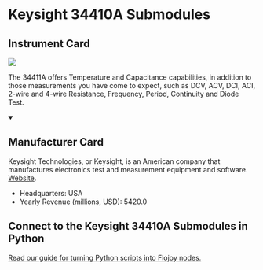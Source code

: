 
# Keysight 34410A Submodules

## Instrument Card

<img src="https://v5.airtableusercontent.com/v1/19/19/1691539200000/1LlJSxUO7dk-DbZZSz1bRg/K1FQ0rt8iF60JmTPq0YTaLFV6x_84K9_ceA5qs2jWmHnz12Pzs2oCjOCKhHqQskW9GndXjj4t6yM-JdOJ_37E9ocMPPl3894gchCjNKdB1I/6xXQzoqLXY5B87or76w8Nowx3AJa3DlEU-5dmgBoBUY"/>
<p>The 34411A offers Temperature and Capacitance capabilities, in addition to those measurements you have come to expect, such as DCV, ACV, DCI, ACI, 2-wire and 4-wire Resistance, Frequency, Period, Continuity and Diode Test.</p>

<details open>
<summary><h2>Manufacturer Card</h2></summary>

Keysight Technologies, or Keysight, is an American company that manufactures electronics test and measurement equipment and software. <a href="https://www.keysight.com/us/en/home.html">Website</a>.

<ul>
  <li>Headquarters: USA</li>
  <li>Yearly Revenue (millions, USD): 5420.0</li>
</ul>
</details>

## Connect to the Keysight 34410A Submodules in Python

[Read our guide for turning Python scripts into Flojoy nodes.](https://docs.flojoy.ai/custom-nodes/creating-custom-node/)


